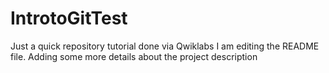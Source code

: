 # IntrotoGitTest
Just a quick repository tutorial done via Qwiklabs
I am editing the README file. Adding some more details about the project
description

